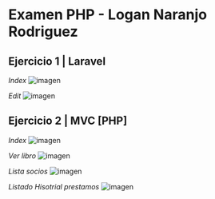 # Examen PHP - Logan Naranjo Rodriguez

## Ejercicio 1 | Laravel

*Index*
![imagen](https://github.com/user-attachments/assets/3ed9eaed-6d4d-4ea7-b2ba-c96860ed8f59)

*Edit*
![imagen](https://github.com/user-attachments/assets/ef315eb4-b4da-46cc-ba42-09074e3f9be4)



## Ejercicio 2 | MVC [PHP]

*Index*
![imagen](https://github.com/user-attachments/assets/5a948230-c10f-4c3d-b1e5-e2716898bb9e)

*Ver libro*
![imagen](https://github.com/user-attachments/assets/86038b23-86ad-4f88-9916-d7aa487c5b1f)

*Lista socios*
![imagen](https://github.com/user-attachments/assets/260490a9-3250-4b64-bb39-da0bece8a51c)

*Listado Hisotrial prestamos*
![imagen](https://github.com/user-attachments/assets/72cda519-f27d-42bb-a9ed-5c674816ec22)





